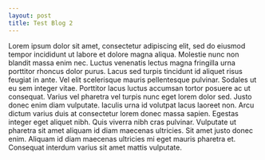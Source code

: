```yaml
---
layout: post
title: Test Blog 2
---
```


Lorem ipsum dolor sit amet, consectetur adipiscing elit, sed do eiusmod tempor incididunt ut labore et dolore magna aliqua. Molestie nunc non blandit massa enim nec. Luctus venenatis lectus magna fringilla urna porttitor rhoncus dolor purus. Lacus sed turpis tincidunt id aliquet risus feugiat in ante. Vel elit scelerisque mauris pellentesque pulvinar. Sodales ut eu sem integer vitae. Porttitor lacus luctus accumsan tortor posuere ac ut consequat. Varius vel pharetra vel turpis nunc eget lorem dolor sed. Justo donec enim diam vulputate. Iaculis urna id volutpat lacus laoreet non. Arcu dictum varius duis at consectetur lorem donec massa sapien. Egestas integer eget aliquet nibh. Quis viverra nibh cras pulvinar. Vulputate ut pharetra sit amet aliquam id diam maecenas ultricies. Sit amet justo donec enim. Aliquam id diam maecenas ultricies mi eget mauris pharetra et. Consequat interdum varius sit amet mattis vulputate.
